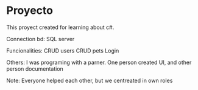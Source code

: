 # Proyecto

This proyect created for learning about c#.

Connection bd:
SQL server

Funcionalities:
CRUD users
CRUD pets
Login

Others:
I was programing with a parner.
One person created UI,
and other person documentation

Note: Everyone helped each other, but we centreated in own roles
